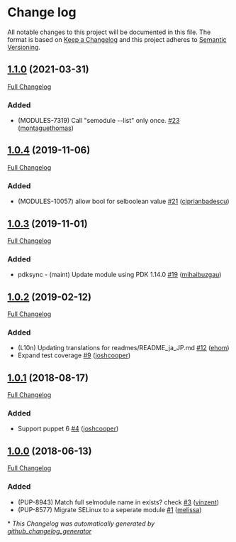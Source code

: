 # Change log

All notable changes to this project will be documented in this file. The format is based on [Keep a Changelog](http://keepachangelog.com/en/1.0.0/) and this project adheres to [Semantic Versioning](http://semver.org).

## [1.1.0](https://github.com/puppetlabs/puppetlabs-selinux_core/tree/1.1.0) (2021-03-31)

[Full Changelog](https://github.com/puppetlabs/puppetlabs-selinux_core/compare/1.0.4...1.1.0)

### Added

- \(MODULES-7319\) Call "semodule --list" only once. [\#23](https://github.com/puppetlabs/puppetlabs-selinux_core/pull/23) ([montaguethomas](https://github.com/montaguethomas))

## [1.0.4](https://github.com/puppetlabs/puppetlabs-selinux_core/tree/1.0.4) (2019-11-06)

[Full Changelog](https://github.com/puppetlabs/puppetlabs-selinux_core/compare/1.0.3...1.0.4)

### Added

- \(MODULES-10057\) allow bool for selboolean value [\#21](https://github.com/puppetlabs/puppetlabs-selinux_core/pull/21) ([ciprianbadescu](https://github.com/ciprianbadescu))

## [1.0.3](https://github.com/puppetlabs/puppetlabs-selinux_core/tree/1.0.3) (2019-11-01)

[Full Changelog](https://github.com/puppetlabs/puppetlabs-selinux_core/compare/1.0.2...1.0.3)

### Added

- pdksync - \(maint\) Update module using PDK 1.14.0 [\#19](https://github.com/puppetlabs/puppetlabs-selinux_core/pull/19) ([mihaibuzgau](https://github.com/mihaibuzgau))

## [1.0.2](https://github.com/puppetlabs/puppetlabs-selinux_core/tree/1.0.2) (2019-02-12)

[Full Changelog](https://github.com/puppetlabs/puppetlabs-selinux_core/compare/1.0.1...1.0.2)

### Added

- \(L10n\) Updating translations for readmes/README\_ja\_JP.md [\#12](https://github.com/puppetlabs/puppetlabs-selinux_core/pull/12) ([ehom](https://github.com/ehom))
- Expand test coverage [\#9](https://github.com/puppetlabs/puppetlabs-selinux_core/pull/9) ([joshcooper](https://github.com/joshcooper))

## [1.0.1](https://github.com/puppetlabs/puppetlabs-selinux_core/tree/1.0.1) (2018-08-17)

[Full Changelog](https://github.com/puppetlabs/puppetlabs-selinux_core/compare/1.0.0...1.0.1)

### Added

- Support puppet 6 [\#4](https://github.com/puppetlabs/puppetlabs-selinux_core/pull/4) ([joshcooper](https://github.com/joshcooper))

## [1.0.0](https://github.com/puppetlabs/puppetlabs-selinux_core/tree/1.0.0) (2018-06-13)

[Full Changelog](https://github.com/puppetlabs/puppetlabs-selinux_core/compare/bf3171fd0b25b687d6ff1665027d81763b7d5734...1.0.0)

### Added

- \(PUP-8943\) Match full selmodule name in exists? check [\#3](https://github.com/puppetlabs/puppetlabs-selinux_core/pull/3) ([vinzent](https://github.com/vinzent))
- \(PUP-8577\) Migrate SELinux to a seperate module [\#1](https://github.com/puppetlabs/puppetlabs-selinux_core/pull/1) ([melissa](https://github.com/melissa))



\* *This Changelog was automatically generated by [github_changelog_generator](https://github.com/skywinder/Github-Changelog-Generator)*
